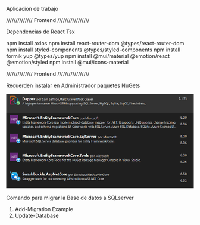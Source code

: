 Aplicacion de trabajo 

////////////// Frontend /////////////////

Dependencias de React Tsx

npm install axios
npm install react-router-dom @types/react-router-dom
npm install styled-components @types/styled-components
npm install formik yup @types/yup
npm install @mui/material @emotion/react @emotion/styled
npm install @mui/icons-material

////////////// Frontend ///////////////// 

Recuerden instalar en Administrador paquetes NuGets

![alt text](image.png)

Comando para migrar la Base de datos a SQLserver

1. Add-Migration Example
2. Update-Database